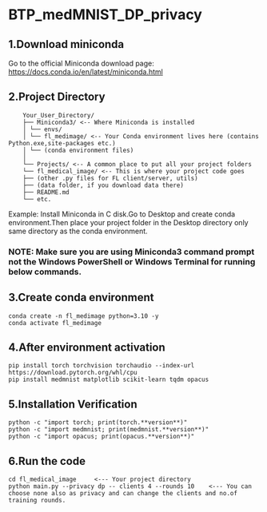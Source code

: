 # BTP_medMNIST_DP_privacy

## 1.Download miniconda

Go to the official Miniconda download page: https://docs.conda.io/en/latest/miniconda.html

## 2.Project Directory

```
    Your_User_Directory/
    ├── Miniconda3/ <-- Where Miniconda is installed
    │ └── envs/
    │ └── fl_medimage/ <-- Your Conda environment lives here (contains Python.exe,site-packages etc.)
    │ └── (conda environment files)
    │
    └── Projects/ <-- A common place to put all your project folders
    └── fl_medical_image/ <-- This is where your project code goes
    ├── (other .py files for FL client/server, utils)
    ├── (data folder, if you download data there)
    ├── README.md
    └── etc.
```

Example: Install Miniconda in C disk.Go to Desktop and create conda environment.Then place your project folder in the Desktop directory only same directory as the conda environment.

### NOTE: Make sure you are using Miniconda3 command prompt not the Windows PowerShell or Windows Terminal for running below commands.

## 3.Create conda environment

```
conda create -n fl_medimage python=3.10 -y
conda activate fl_medimage
```

## 4.After environment activation

```
pip install torch torchvision torchaudio --index-url https://download.pytorch.org/whl/cpu
pip install medmnist matplotlib scikit-learn tqdm opacus
```

## 5.Installation Verification

```
python -c "import torch; print(torch.**version**)"
python -c "import medmnist; print(medmnist.**version**)"
python -c "import opacus; print(opacus.**version**)"
```

## 6.Run the code

```
cd fl_medical_image     <--- Your project directory
python main.py --privacy dp -- clients 4 --rounds 10    <--- You can choose none also as privacy and can change the clients and no.of training rounds.
```
